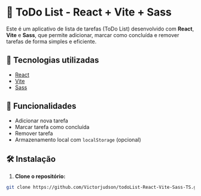 # 📝 ToDo List - React + Vite + Sass

Este é um aplicativo de lista de tarefas (ToDo List) desenvolvido com **React**, **Vite** e **Sass**, que permite adicionar, marcar como concluída e remover tarefas de forma simples e eficiente.

## 🚀 Tecnologias utilizadas

- [React](https://reactjs.org/)
- [Vite](https://vitejs.dev/)
- [Sass](https://sass-lang.com/)


## 🔧 Funcionalidades

- Adicionar nova tarefa
- Marcar tarefa como concluída
- Remover tarefa
- Armazenamento local com `localStorage` (opcional)

## 🛠️ Instalação

1. **Clone o repositório:**

```bash
git clone https://github.com/Victorjudson/todoList-React-Vite-Sass-TS.git
